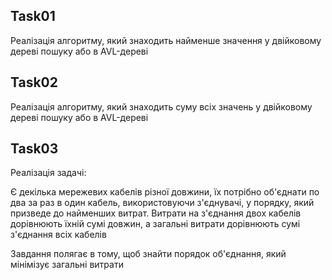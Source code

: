 ## Task01

Реалізація алгоритму, який знаходить найменше значення у двійковому дереві пошуку або в AVL-дереві

## Task02

Реалізація алгоритму, який знаходить суму всіх значень у двійковому дереві пошуку або в AVL-дереві

## Task03

Реалізація задачі:

Є декілька мережевих кабелів різної довжини, їх потрібно об'єднати по два за раз в один кабель, використовуючи з'єднувачі, у порядку, який призведе до найменших витрат. Витрати на з'єднання двох кабелів дорівнюють їхній сумі довжин, а загальні витрати дорівнюють сумі з'єднання всіх кабелів

Завдання полягає в тому, щоб знайти порядок об'єднання, який мінімізує загальні витрати